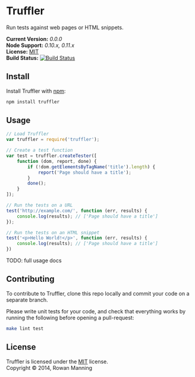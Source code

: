 
Truffler
========

Run tests against web pages or HTML snippets.

**Current Version:** *0.0.0*  
**Node Support:** *0.10.x, 0.11.x*  
**License:** [MIT][mit]  
**Build Status:** [![Build Status][travis-img]][travis]


Install
-------

Install Truffler with [npm][npm]:

```sh
npm install truffler
```


Usage
-----

```js
// Load Truffler
var truffler = require('truffler');

// Create a test function
var test = truffler.createTester([
    function (dom, report, done) {
        if (!dom.getElementsByTagName('title').length) {
            report('Page should have a title');
        }
        done();
    }
]);

// Run the tests on a URL
test('http://example.com/', function (err, results) {
    console.log(results); // ['Page should have a title']
});

// Run the tests on an HTML snippet
test('<p>Hello World!</p>', function (err, results) {
    console.log(results); // ['Page should have a title']
})
```

TODO: full usage docs


Contributing
------------

To contribute to Truffler, clone this repo locally and commit your code on a separate branch.

Please write unit tests for your code, and check that everything works by running the following before opening a pull-request:

```sh
make lint test
```


License
-------

Truffler is licensed under the [MIT][mit] license.  
Copyright &copy; 2014, Rowan Manning



[mit]: http://opensource.org/licenses/mit-license.php
[npm]: https://npmjs.org/
[travis]: https://travis-ci.org/rowanmanning/truffler
[travis-img]: https://travis-ci.org/rowanmanning/truffler.svg?branch=master
